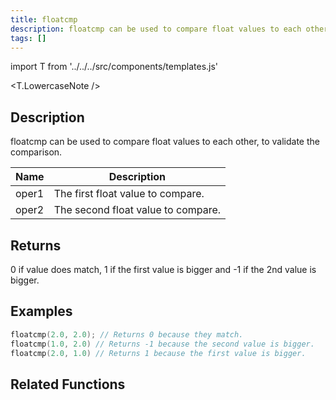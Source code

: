 ```yaml
---
title: floatcmp
description: floatcmp can be used to compare float values to each other, to validate the comparison.
tags: []
---
```


import T from '../../../src/components/templates.js'

<T.LowercaseNote />

## Description

floatcmp can be used to compare float values to each other, to validate the comparison.

| Name  | Description                        |
| ----- | ---------------------------------- |
| oper1 | The first float value to compare.  |
| oper2 | The second float value to compare. |

## Returns

0 if value does match, 1 if the first value is bigger and -1 if the 2nd value is bigger.

## Examples

```c
floatcmp(2.0, 2.0); // Returns 0 because they match.
floatcmp(1.0, 2.0) // Returns -1 because the second value is bigger.
floatcmp(2.0, 1.0) // Returns 1 because the first value is bigger.
```

## Related Functions
